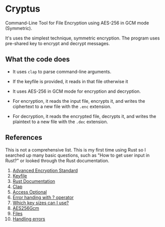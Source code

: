 # Cryptus

Command-Line Tool for File Encryption using AES-256 in GCM mode (Symmetric).

It's uses the simplest technique, symmetric encryption. The program uses pre-shared key to encrypt and decrypt messages.

## What the code does

- It uses `clap` to parse command-line arguments.

- If the keyfile is provided, it reads in that file otherwise it

- It uses AES-256 in GCM mode for encryption and decryption.

- For encryption, it reads the input file, encrypts it, and writes the ciphertext to a new file with the `.enc` extension.

- For decryption, it reads the encrypted file, decrypts it, and writes the plaintext to a new file with the `.dec` extension.

## References

This is not a comprehensive list. This is my first time using Rust so I searched up many basic questions, such as "How to get user input in Rust?" or looked through the Rust documentation.

1. [Advanced Encryption Standard](https://en.wikipedia.org/wiki/Advanced_Encryption_Standard)
2. [Keyfile](https://en.wikipedia.org/wiki/Keyfile)
3. [Rust Documentation](https://doc.rust-lang.org/book/)
4. [Clap](https://docs.rs/clap/latest/clap/)
5. [Access Optional](https://doc.rust-lang.org/nightly/core/option/enum.Option.html)
6. [Error handing with ? operator](https://stackoverflow.com/questions/42917566/what-is-this-question-mark-operator-about)
7. [Which key sizes can I use?](https://help.salesforce.com/s/articleView?id=001117903&type=1)
8. [AES256Gcm](https://docs.rs/aes-gcm/latest/aes_gcm/)
9. [Files](https://doc.rust-lang.org/std/fs/struct.File.html)
10. [Handling errors](https://doc.rust-lang.org/book/ch09-02-recoverable-errors-with-result.html)
